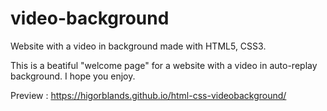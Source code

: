 # video-background
Website with a video in background made with HTML5, CSS3.

This is a beatiful "welcome page" for a website with a video in auto-replay background.
I hope you enjoy.

Preview : https://higorblands.github.io/html-css-videobackground/
